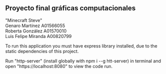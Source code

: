 Proyecto final gráficas computacionales
----
"Minecraft Steve" <br>
Genaro Martínez A01566055 <br>
Roberta González A01570010 <br>
Luis Felipe Miranda A00820799

To run this application you must have express library installed, 
due to the static dependencies of this project.

Run "http-server" (install globally with npm i --g htt-server) in terminal and open "https://localhost:8080" to view the code run.
